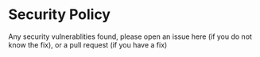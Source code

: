 # Security Policy

Any security vulnerablities found, please open an issue here (if you do not know the fix), or a pull request (if you have a fix)
